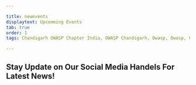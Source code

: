```yaml
---

title: newevents
displaytext: Upcomming Events
tab: true
order: 1
tags: Chandigarh OWASP Chapter India, OWASP Chandigarh, Owasp, Owasp, Chandigarh,Owasp chapter

---
```

## Stay Update on Our Social Media Handels For Latest News!
